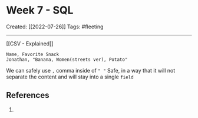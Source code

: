 

# Week 7 - SQL
Created:  [[2022-07-26]]
Tags: #fleeting 

---
[[CSV - Explained]]

```csv
Name, Favorite Snack
Jonathan, "Banana, Women(streets ver), Potato"
``` 
We can safely use `,` comma inside of `" "`
Safe, in a way that it will not separate the content and will stay into a single `field` 








## References
1. 